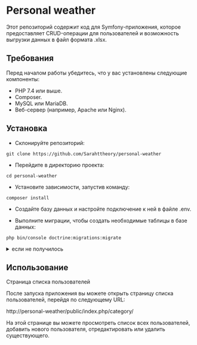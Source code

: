 # Personal weather

Этот репозиторий содержит код для Symfony-приложения, которое предоставляет CRUD-операции для пользователей и возможность выгрузки данных в файл формата .xlsx.

## Требования
Перед началом работы убедитесь, что у вас установлены следующие компоненты:

- PHP 7.4 или выше.
- Composer.
- MySQL или MariaDB.
- Веб-сервер (например, Apache или Nginx).

## Установка
- Склонируйте репозиторий:

```
git clone https://github.com/Sarahttheory/personal-weather
```
- Перейдите в директорию проекта:

```
cd personal-weather
```

- Установите зависимости, запустив команду:
 
```
composer install
```

- Создайте базу данных и настройте подключение к ней в файле .env.

- Выполните миграции, чтобы создать необходимые таблицы в базе данных:

```
php bin/console doctrine:migrations:migrate
```
<details>
<summary>если не получилось</summary>
CREATE TABLE `Category` (
  `id` int(11) NOT NULL AUTO_INCREMENT,
  `name` varchar(255) COLLATE utf8mb4_unicode_ci NOT NULL,
  `country` varchar(255) COLLATE utf8mb4_unicode_ci NOT NULL,
  PRIMARY KEY (`id`)
) ENGINE=InnoDB DEFAULT CHARSET=utf8mb4 COLLATE=utf8mb4_unicode_ci;

</details>  

## Использование
Страница списка пользователей

После запуска приложения вы можете открыть страницу списка пользователей, перейдя по следующему URL:

http://personal-weather/public/index.php/category/

На этой странице вы можете просмотреть список всех пользователей, добавить нового пользователя, отредактировать или удалить существующего.
